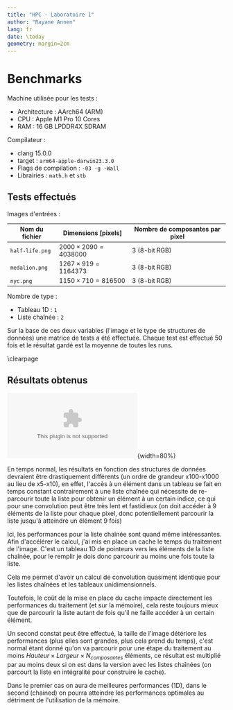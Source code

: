 ```yaml
---
title: "HPC - Laboratoire 1"
author: "Rayane Annen"
lang: fr
date: \today
geometry: margin=2cm
---
```


# Benchmarks 

Machine utilisée pour les tests : 

- Architecture : AArch64 (ARM)
- CPU : Apple M1 Pro 10 Cores
- RAM : 16 GB LPDDR4X SDRAM

Compilateur :

- clang 15.0.0
- target : `arm64-apple-darwin23.3.0`
- Flags de compilation : `-03 -g -Wall` 
- Librairies : `math.h` et `stb`

## Tests effectués

Images d'entrées : 

| Nom du fichier  | Dimensions [pixels]          | Nombre de composantes par pixel |
|-----------------|------------------------------|---------------------------------|
| `half-life.png` | $2000 \times 2090 = 4038000$ | 3 (8-bit RGB)                   |
| `medalion.png`  | $1267 \times 919 = 1164373$  | 3 (8-bit RGB)                   |
| `nyc.png`       | $1150 \times 710 = 816500$   | 3 (8-bit RGB)                   |

Nombre de type : 

- Tableau 1D : `1`
- Liste chaînée : `2`

Sur la base de ces deux variables (l'image et le type de structures de données) une matrice de tests a été effectuée. Chaque test est effectué 50 fois et le résultat gardé est la moyenne de toutes les runs.

\clearpage

## Résultats obtenus

![Résultats du benchmark obtenu avec la machine de test.](results.eps){width=80%}

En temps normal, les résultats en fonction des structures de données devraient être drastiquement différents (un ordre de grandeur x100-x1000 au lieu de x5-x10), en effet, l'accès à un élément dans un tableau se fait en temps constant contrairement à une liste chaînée qui nécessite de re-parcourir toute la liste pour obtenir un élément à un certain indice, ce qui pour une convolution peut être très lent et fastidieux (on doit accéder à 9 éléments de la liste pour chaque pixel, donc potentiellement parcourir la liste jusqu'à atteindre un élément 9 fois)

Ici, les performances pour la liste chaînée sont quand même intéressantes. Afin d'accélérer le calcul, j'ai mis en place un cache le temps du traitement de l'image. C'est un tableau 1D de pointeurs vers les éléments de la liste chaînée, pour le remplir je dois donc parcourir au moins une fois toute la liste.

Cela me permet d'avoir un calcul de convolution quasiment identique pour les listes chaînées et les tableaux unidimensionnels.

Toutefois, le coût de la mise en place du cache impacte directement les performances du traitement (et sur la mémoire), cela reste toujours mieux que de parcourir la liste autant de fois qu'il ne faille accéder à un certain élément.

Un second constat peut être effectué, la taille de l'image détériore les performances (plus elles sont grandes, plus cela prend du temps), c'est normal étant donné qu'on va parcourir pour une étape du traitement au moins $Hauteur \times Largeur \times N_{composantes}$ éléments, ce résultat est multiplié par au moins deux si on est dans la version avec les listes chaînées (on parcourt la liste en intégralité pour construire le cache).

Dans le premier cas on aura de meilleures performances (1D), dans le second (chained) on pourra atteindre les performances optimales au détriment de l'utilisation de la mémoire.

